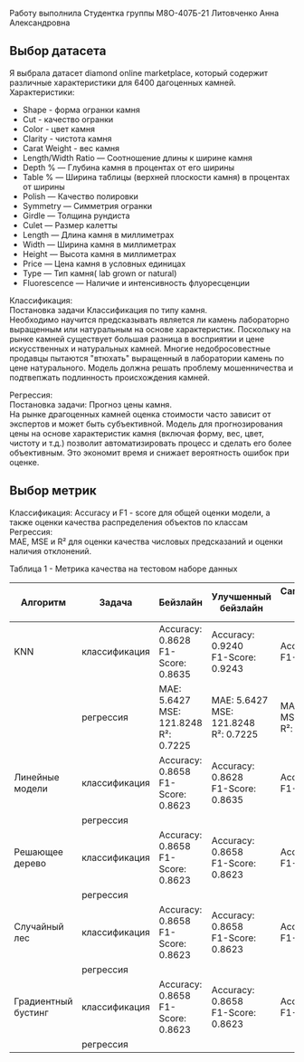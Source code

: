 Работу выполнила
Студентка группы М8О-407Б-21
Литовченко Анна Александровна

## Выбор датасета
Я выбрала датасет diamond online marketplace, который содержит различные характеристики для 6400 дагоценных камней.  
Характеристики:  
* Shape - форма огранки камня  
* Cut - качество огранки
* Color - цвет камня
* Clarity - чистота камня
* Carat Weight - вес камня 
* Length/Width Ratio — Соотношение длины к ширине камня  
* Depth % — Глубина камня в процентах от его ширины  
* Table % — Ширина таблицы (верхней плоскости камня) в процентах от ширины  
* Polish — Качество полировки  
* Symmetry — Симметрия огранки  
* Girdle — Толщина рундиста  
* Culet — Размер калетты  
* Length — Длина камня в миллиметрах  
* Width — Ширина камня в миллиметрах  
* Height — Высота камня в миллиметрах  
* Price — Цена камня в условных единицах  
* Type — Тип камня( lab grown or natural)
* Fluorescence — Наличие и интенсивность флуоресценции

Классификация:  
Постановка задачи Классификация по типу камня.  
Необходимо научится предсказывать является ли камень лабораторно выращенным или натуральным на основе характеристик. Поскольку на рынке камней существует большая разница в восприятии и цене искусственных и натуральных камней. Многие недобросовестные продавцы пытаются "втюхать" выращенный в лаборатории камень по цене натурального. Модель должна решать проблему мошенничества и подтвепжать подлинность происхождения камней.

Регрессия:  
Постановка задачи: Прогноз цены камня.  
На рынке драгоценных камней оценка стоимости часто зависит от экспертов и может быть субъективной. Модель для прогнозирования цены на основе характеристик камня (включая форму, вес, цвет, чистоту и т.д.) позволит автоматизировать процесс и сделать его более объективным. Это экономит время и снижает вероятность ошибок при оценке.  

## Выбор метрик  
Классификация: 
Accuracy и F1 - score для общей оценки модели, а также оценки качества распределения объектов по классам  
Регрессия:  
MAE, MSE и R² для оценки качества числовых предсказаний и оценки наличия отклонений.  


Таблица 1 - Метрика качества на тестовом наборе данных

| Алгоритм            | Задача        | Бейзлайн                         | Улучшенный бейзлайн                | Самостоятельная реализация алгоритма                                   |
|---------------------|---------------|----------------------------------|------------------------------------|------------------------------------------------------------------------|
| KNN                 | классификация | Accuracy: 0.8628<br>F1-Score: 0.8635 | Accuracy: 0.9240<br>F1-Score: 0.9243 | Accuracy: 0.8743<br>F1-Score: 0.8748                                       |
|                     | регрессия     | MAE: 5.6427<br> MSE: 121.8248<br>R²: 0.7225      | MAE: 5.6427<br> MSE: 121.8248<br>R²: 0.7225             | MAE: 5.6422<br> MSE: 121.8234<br>R²: 0.7225                                                  |
| Линейные модели     | классификация | Accuracy: 0.8658<br>F1-Score: 0.8623                | Accuracy: 0.8628<br>F1-Score: 0.8635                  | Accuracy: 0.8628<br>F1-Score: 0.8635                                                      |
|                     | регрессия     |                       |                          |                                                              |
| Решающее дерево     | классификация | Accuracy: 0.8658<br>F1-Score: 0.8623                | Accuracy: 0.8658<br>F1-Score: 0.8623                   | Accuracy: 0.8658<br>F1-Score: 0.8623                                                      |
|                     | регрессия     |                       |                          |                                                              |
| Случайный лес       | классификация | Accuracy: 0.8658<br>F1-Score: 0.8623                 | Accuracy: 0.8658<br>F1-Score: 0.8623                   | Accuracy: 0.8658<br>F1-Score: 0.8623                                                     |
|                     | регрессия     |      |          |                                           |
| Градиентный бустинг | классификация | Accuracy: 0.8658<br>F1-Score: 0.8623                 | Accuracy: 0.8658<br>F1-Score: 0.8623                     | Accuracy: 0.8658<br>F1-Score: 0.8623 |
|                     | регрессия     |                       |                           |          |

